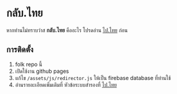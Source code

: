 # กลับ.ไทย

หากท่านไม่ทราบว่าส **กลับ.ไทย** คืออะไร โปรดอ่าน [ไป.ไทย](https://github.com/pureexe/pai.th) ก่อน

## การติดตั้ง
1. folk repo นี้
2. เปิดใช้งาน github pages
3. แก้ไข `/assets/js/redirector.js` ให้เป็น firebase database ที่ท่านใช้
4. อ่านรายละเอียดเพิ่มเติมที่ หัวข้อระบบสำรองที่ [ไป.ไทย](https://github.com/pureexe/pai.th)
